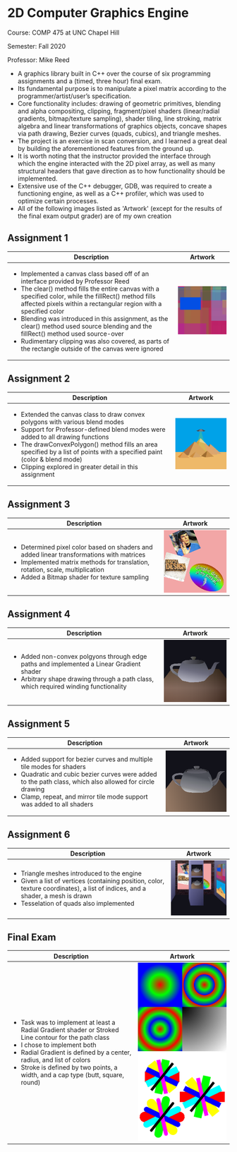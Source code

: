 # 2D Computer Graphics Engine
Course: COMP 475 at UNC Chapel Hill

Semester: Fall 2020

Professor: Mike Reed

 - A graphics library built in C++ over the course of six programming assignments and a (timed, three hour) final exam.
 - Its fundamental purpose is to manipulate a pixel matrix according to the programmer/artist/user’s specification.
 - Core functionality includes: drawing of geometric primitives, blending and alpha compositing, clipping, fragment/pixel shaders (linear/radial gradients, bitmap/texture sampling), shader tiling, line stroking, matrix algebra and linear transformations of graphics objects, concave shapes via path drawing, Bezier curves (quads, cubics), and triangle meshes.
 - The project is an exercise in scan conversion, and I learned a great deal by building the aforementioned features from the ground up.
 - It is worth noting that the instructor provided the interface through which the engine interacted with the 2D pixel array, as well as many structural headers that gave direction as to how functionality should be implemented.
 - Extensive use of the C++ debugger, GDB, was required to create a functioning engine, as well as a C++ profiler, which was used to optimize certain processes.
 - All of the following images listed as 'Artwork' (except for the results of the final exam output grader) are of my own creation

## Assignment 1
| Description | Artwork |
| - | - |
|<ul><li>Implemented a canvas class based off of an interface provided by Professor Reed</li><li>The clear() method fills the entire canvas with a specified color, while the fillRect() method fills affected pixels within a rectangular region with a specified color</li><li>Blending was introduced in this assignment, as the clear() method used source blending and the fillRect() method used source-over</li><li>Rudimentary clipping was also covered, as parts of the rectangle outside of the canvas were ignored</li></ul> | ![A1 artwork](readme_assets/pa1.png?raw=true) |

## Assignment 2
| Description | Artwork |
| - | - |
|<ul><li>Extended the canvas class to draw convex polygons with various blend modes</li><li>Support for Professor-defined blend modes were added to all drawing functions</li><li>The drawConvexPolygon() method fills an area specified by a list of points with a specified paint (color & blend mode)</li><li>Clipping explored in greater detail in this assignment</li> | ![A2 artwork](readme_assets/pa2.png?raw=true) |

## Assignment 3
| Description | Artwork |
| - | - |
 |<ul><li>Determined pixel color based on shaders and added linear transformations with matrices</li><li>Implemented matrix methods for translation, rotation, scale, multiplication</li><li>Added a Bitmap shader for texture sampling</li> | ![A3 artwork](readme_assets/pa3.png?raw=true) |

## Assignment 4
| Description | Artwork |
| - | - |
 |<ul><li>Added non-convex polgyons through edge paths and implemented a Linear Gradient shader</li><li>Arbitrary shape drawing through a path class, which required winding functionality</li> | ![A4 artwork](readme_assets/pa4.png?raw=true) |

## Assignment 5
| Description | Artwork |
| - | - |
 |<ul><li>Added support for bezier curves and multiple tile modes for shaders</li><li>Quadratic and cubic bezier curves were added to the path class, which also allowed for circle drawing</li><li>Clamp, repeat, and mirror tile mode support was added to all shaders</li> | ![A5 artwork](readme_assets/pa5.png?raw=true) |

## Assignment 6
| Description | Artwork |
| - | - |
 |<ul><li>Triangle meshes introduced to the engine</li><li>Given a list of vertices (containing position, color, texture coordinates), a list of indices, and a shader, a mesh is drawn</li><li>Tesselation of quads also implemented</li> | ![A6 artwork](readme_assets/pa6.png?raw=true) |

## Final Exam
| Description | Artwork |
| - | - |
|<ul><li>Task was to implement at least a Radial Gradient shader or Stroked Line contour for the path class</li><li>I chose to implement both</li><li>Radial Gradient is defined by a center, radius, and list of colors</li><li>Stroke is defined by two points, a width, and a cap type (butt, square, round)</li> | <div>![Final Exam Radial Shader demonstration](readme_assets/final_radial.png?raw=true)</div><div>![Final Exam Stroke Drawing demonstration](readme_assets/final_stroke.png?raw=true)</div> |
